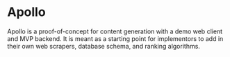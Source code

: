 # Apollo

Apollo is a proof-of-concept for content generation with a demo web client and MVP backend. It is meant as a starting point for implementors to add in their own web scrapers, database schema, and ranking algorithms. 
